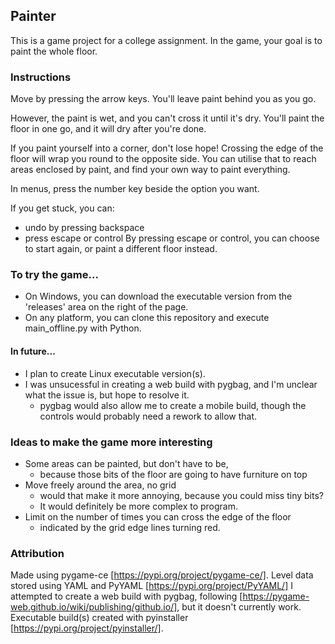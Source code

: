 ## Painter
This is a game project for a college assignment. In the game, your goal is to paint the whole floor. 

### Instructions
Move by pressing the arrow keys. You'll leave paint behind you as you go. 

However, the paint is wet, and you can't cross it until it's dry. You'll paint the floor in one go, and it will dry after you're done. 

If you paint yourself into a corner, don't lose hope! Crossing the edge of the floor will wrap you round to the opposite side.
You can utilise that to reach areas enclosed by paint, and find your own way to paint everything.

In menus, press the number key beside the option you want.

If you get stuck, you can:
- undo by pressing backspace
- press escape or control
By pressing escape or control, you can choose to start again, or paint a different floor instead.

### To try the game...
- On Windows, you can download the executable version from the 'releases' area on the right of the page.
- On any platform, you can clone this repository and execute main_offline.py with Python.
#### In future...
- I plan to create Linux executable version(s).
- I was unsucessful in creating a web build with pygbag, and I'm unclear what the issue is, but hope to resolve it.
  - pygbag would also allow me to create a mobile build, though the controls would probably need a rework to allow that.

### Ideas to make the game more interesting
- Some areas can be painted, but don't have to be,
  - because those bits of the floor are going to have furniture on top
- Move freely around the area, no grid
  - would that make it more annoying, because you could miss tiny bits?
  - It would definitely be more complex to program.
- Limit on the number of times you can cross the edge of the floor
  - indicated by the grid edge lines turning red.

### Attribution
Made using pygame-ce [https://pypi.org/project/pygame-ce/].
Level data stored using YAML and PyYAML [https://pypi.org/project/PyYAML/]
I attempted to create a web build with pygbag,
following [https://pygame-web.github.io/wiki/publishing/github.io/],
but it doesn't currently work.
Executable build(s) created with pyinstaller [https://pypi.org/project/pyinstaller/].